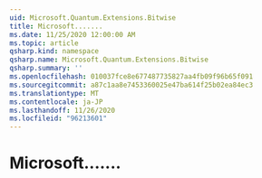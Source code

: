 ```yaml
---
uid: Microsoft.Quantum.Extensions.Bitwise
title: Microsoft.......
ms.date: 11/25/2020 12:00:00 AM
ms.topic: article
qsharp.kind: namespace
qsharp.name: Microsoft.Quantum.Extensions.Bitwise
qsharp.summary: ''
ms.openlocfilehash: 010037fce8e677487735827aa4fb09f96b65f091
ms.sourcegitcommit: a87c1aa8e7453360025e47ba614f25b02ea84ec3
ms.translationtype: MT
ms.contentlocale: ja-JP
ms.lasthandoff: 11/26/2020
ms.locfileid: "96213601"
---
```

# <a name="microsoftquantumextensionsbitwise-namespace"></a>Microsoft.......



